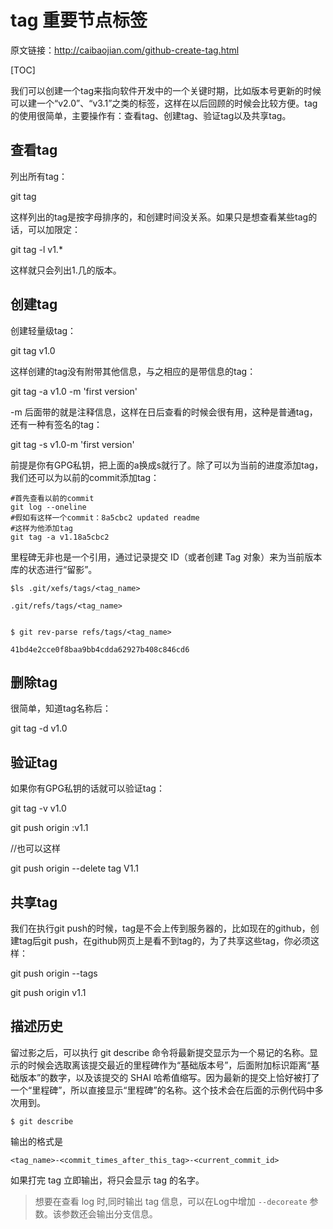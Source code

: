 # tag 重要节点标签

原文链接：http://caibaojian.com/github-create-tag.html

[TOC]

我们可以创建一个tag来指向软件开发中的一个关键时期，比如版本号更新的时候可以建一个“v2.0”、“v3.1”之类的标签，这样在以后回顾的时候会比较方便。tag的使用很简单，主要操作有：查看tag、创建tag、验证tag以及共享tag。

## 查看tag
列出所有tag：

git tag

这样列出的tag是按字母排序的，和创建时间没关系。如果只是想查看某些tag的话，可以加限定：

git tag -l v1.*

这样就只会列出1.几的版本。

## 创建tag
创建轻量级tag：

git tag v1.0

这样创建的tag没有附带其他信息，与之相应的是带信息的tag：

git tag -a v1.0 -m 'first version'

-m 后面带的就是注释信息，这样在日后查看的时候会很有用，这种是普通tag，还有一种有签名的tag：

git tag -s v1.0-m 'first version'

前提是你有GPG私钥，把上面的a换成s就行了。除了可以为当前的进度添加tag，我们还可以为以前的commit添加tag：
```
#首先查看以前的commit
git log --oneline
#假如有这样一个commit：8a5cbc2 updated readme
#这样为他添加tag
git tag -a v1.18a5cbc2
```

里程碑无非也是一个引用，通过记录提交 ID（或者创建 Tag 对象）来为当前版本库的状态进行“留影”。
```
$ls .git/xefs/tags/<tag_name>

.git/refs/tags/<tag_name>


$ git rev-parse refs/tags/<tag_name>

41bd4e2cce0f8baa9bb4cdda62927b408c846cd6
```

## 删除tag
很简单，知道tag名称后：

git tag -d v1.0

## 验证tag
如果你有GPG私钥的话就可以验证tag：

git tag -v v1.0

git push origin :v1.1   

//也可以这样  

git push origin --delete tag V1.1  

## 共享tag
我们在执行git push的时候，tag是不会上传到服务器的，比如现在的github，创建tag后git push，在github网页上是看不到tag的，为了共享这些tag，你必须这样：

git push origin --tags

git push origin v1.1


## 描述历史

留过影之后，可以执行 git describe 命令将最新提交显示为一个易记的名称。显示的时候会选取离该提交最近的里程碑作为“基础版本号”，后面附加标识距离“基础版本”的数字，以及该提交的 SHAI 哈希值缩写。因为最新的提交上恰好被打了一个“里程碑”，所以直接显示“里程碑”的名称。这个技术会在后面的示例代码中多次用到。
```
$ git describe
```
输出的格式是
```
<tag_name>-<commit_times_after_this_tag>-<current_commit_id>
```

如果打完 tag 立即输出，将只会显示 tag 的名字。


> 想要在查看 log 时,同时输出 tag 信息，可以在Log中增加 `--decoreate` 参数。该参数还会输出分支信息。
